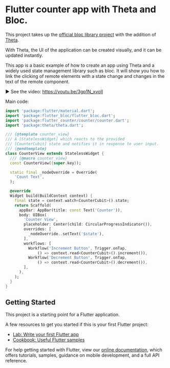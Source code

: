 # Flutter counter app with Theta and Bloc.

This project takes up the [official bloc library project](https://github.com/felangel/bloc/tree/master/examples/flutter_counter) with the addition of [Theta](https://github.com/buildwiththeta/buildwiththeta).

With Theta, the UI of the application can be created visually, and it can be updated instantly.

This app is a basic example of how to create an app using Theta and a widely used state management library such as bloc. It will show you how to link the clicking of remote elements with a state change and changes in the text of the remote component.

▶️ See the video: https://youtu.be/3gp1N_xvoII

Main code:

```dart
import 'package:flutter/material.dart';
import 'package:flutter_bloc/flutter_bloc.dart';
import 'package:flutter_counter/counter/counter.dart';
import 'package:theta/theta.dart';

/// {@template counter_view}
/// A [StatelessWidget] which reacts to the provided
/// [CounterCubit] state and notifies it in response to user input.
/// {@endtemplate}
class CounterView extends StatelessWidget {
  /// {@macro counter_view}
  const CounterView({super.key});

  static final _nodeOverride = Override(
    'Count Text',
  );

  @override
  Widget build(BuildContext context) {
    final state = context.watch<CounterCubit>().state;
    return Scaffold(
      appBar: AppBar(title: const Text('Counter')),
      body: UIBox(
        'Counter View',
        placeholder: Center(child: CircularProgressIndicator()),
        overrides: [
          _nodeOverride..setText('$state'),
        ],
        workflows: [
          Workflow('Increment Button', Trigger.onTap,
              () => context.read<CounterCubit>().increment()),
          Workflow('Decrement Button', Trigger.onTap,
              () => context.read<CounterCubit>().decrement()),
        ],
      ),
    );
  }
}
```

## Getting Started

This project is a starting point for a Flutter application.

A few resources to get you started if this is your first Flutter project:

- [Lab: Write your first Flutter app](https://flutter.dev/docs/get-started/codelab)
- [Cookbook: Useful Flutter samples](https://flutter.dev/docs/cookbook)

For help getting started with Flutter, view our
[online documentation](https://flutter.dev/docs), which offers tutorials,
samples, guidance on mobile development, and a full API reference.
